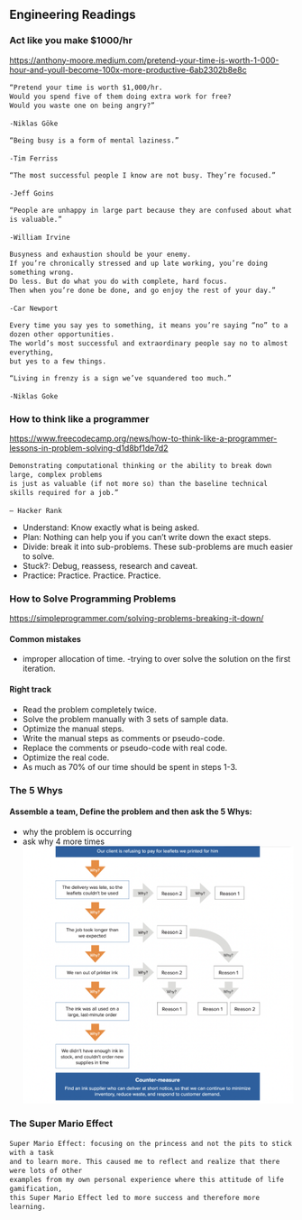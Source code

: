## Engineering Readings

### Act like you make $1000/hr
https://anthony-moore.medium.com/pretend-your-time-is-worth-1-000-hour-and-youll-become-100x-more-productive-6ab2302b8e8c
```
“Pretend your time is worth $1,000/hr. 
Would you spend five of them doing extra work for free? 
Would you waste one on being angry?” 

-Niklas Göke
```
```angular2html
“Being busy is a form of mental laziness.” 

-Tim Ferriss
```
````angular2html
“The most successful people I know are not busy. They’re focused.”

-Jeff Goins
````

```angular2html
“People are unhappy in large part because they are confused about what is valuable.”

-William Irvine
```
```angular2html
Busyness and exhaustion should be your enemy. 
If you’re chronically stressed and up late working, you’re doing something wrong. 
Do less. But do what you do with complete, hard focus. 
Then when you’re done be done, and go enjoy the rest of your day.”

-Car Newport
```
```angular2html
Every time you say yes to something, it means you’re saying “no” to a dozen other opportunities. 
The world’s most successful and extraordinary people say no to almost everything, 
but yes to a few things.
```
```angular2html
“Living in frenzy is a sign we’ve squandered too much.” 

-Niklas Goke
```
### How to think like a programmer
https://www.freecodecamp.org/news/how-to-think-like-a-programmer-lessons-in-problem-solving-d1d8bf1de7d2
```angular2html
Demonstrating computational thinking or the ability to break down large, complex problems 
is just as valuable (if not more so) than the baseline technical skills required for a job.” 

— Hacker Rank
```
- Understand: Know exactly what is being asked. 
- Plan: Nothing can help you if you can’t write down the exact steps.
- Divide: break it into sub-problems. These sub-problems are much easier to solve.
- Stuck?: Debug, reassess, research and caveat.
- Practice: Practice. Practice. Practice.

### How to Solve Programming Problems
https://simpleprogrammer.com/solving-problems-breaking-it-down/
#### Common mistakes
- improper allocation of time.
-trying to over solve the solution on the first iteration. 

#### Right track
- Read the problem completely twice.
- Solve the problem manually with 3 sets of sample data.
- Optimize the manual steps.
- Write the manual steps as comments or pseudo-code.
- Replace the comments or pseudo-code with real code.
- Optimize the real code.
- As much as 70% of our time should be spent in steps 1-3.

### The 5 Whys
#### Assemble a team, Define the problem and then ask the 5 Whys:
- why the problem is occurring
- ask why 4 more times
![5 whys work flow](./5why%20steps.png)


### The Super Mario Effect

```
Super Mario Effect: focusing on the princess and not the pits to stick with a task 
and to learn more. This caused me to reflect and realize that there were lots of other
examples from my own personal experience where this attitude of life gamification, 
this Super Mario Effect led to more success and therefore more learning.
```